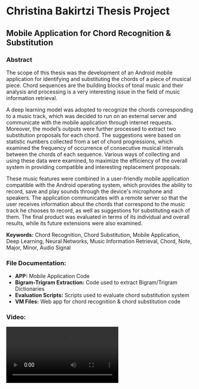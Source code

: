 # Christina Bakirtzi Thesis Project
## Mobile Application for Chord Recognition & Substitution

### Abstract
  The scope of this thesis was the development of an Android mobile application for identifying and substituting the chords of a piece of musical piece. Chord sequences are the building blocks of tonal music and their analysis and processing is a very interesting issue in the field of music information retrieval.
  
  A deep learning model was adopted to recognize the chords corresponding to a music track, which was decided to run on an external server and communicate with the mobile application through internet requests. Moreover, the model’s outputs were further processed to extract two substitution proposals for each chord. The suggestions were based on statistic numbers collected from a set of chord progressions, which examined the frequency of occurrence of consecutive musical intervals between the chords of each sequence. Various ways of collecting and using these data were examined, to maximize the efficiency of the overall system in providing compatible and interesting replacement proposals.
  
  These music features were combined in a user-friendly mobile application compatible with the Android operating system, which provides the ability to record, save and play sounds through the device's microphone and speakers. The application communicates with a remote server so that the user receives information about the chords that correspond to the music track he chooses to record, as well as suggestions for substituting each of them. The final product was evaluated in terms of its individual and overall results, while its future extensions were also examined.


**Keywords:** Chord Recognition, Chord Substitution, Mobile Application, Deep Learning, Neural Networks, Music Information Retrieval, Chord, Note, Major, Minor, Audio Signal


### File Documentation:
* **APP:** Mobile Application Code
* **Bigram-Trigram Extraction:** Code used to extract Bigram/Trigram Dictionaries
* **Evaluation Scripts:** Scripts used to evaluate chord substitution system
* **VM Files:** Web app for chord recognition & chord substitution code

### Video:
![Demo](https://user-images.githubusercontent.com/57402023/136834580-33929f65-b977-46eb-9238-2a637f6bbc30.mp4)
